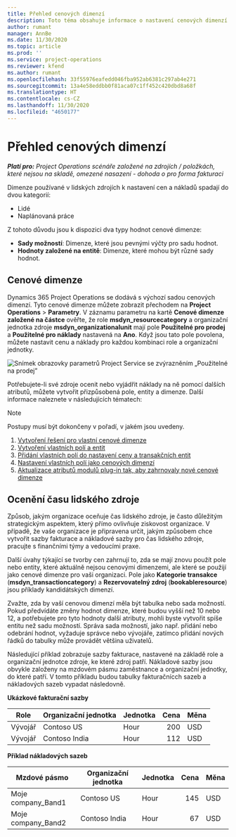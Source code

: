 ```yaml
---
title: Přehled cenových dimenzí
description: Toto téma obsahuje informace o nastavení cenových dimenzí v Dynamics 365 Project Operations.
author: rumant
manager: AnnBe
ms.date: 11/30/2020
ms.topic: article
ms.prod: ''
ms.service: project-operations
ms.reviewer: kfend
ms.author: rumant
ms.openlocfilehash: 33f55976eafedd046fba952ab6381c297ab4e271
ms.sourcegitcommit: 13a4e58eddbb0f81aca07c1ff452c420dbd8a68f
ms.translationtype: HT
ms.contentlocale: cs-CZ
ms.lasthandoff: 11/30/2020
ms.locfileid: "4650177"
---
```

# <a name="pricing-dimensions-overview"></a>Přehled cenových dimenzí

_**Platí pro:** Project Operations scénáře založené na zdrojích / položkách, které nejsou na skladě, omezené nasazení - dohoda o pro forma fakturaci_

Dimenze používané v lidských zdrojích k nastavení cen a nákladů spadají do dvou kategorií:

- Lidé
- Naplánovaná práce

Z tohoto důvodu jsou k dispozici dva typy hodnot cenové dimenze:

- **Sady možností**: Dimenze, které jsou pevnými výčty pro sadu hodnot.
- **Hodnoty založené na entitě**: Dimenze, které mohou být různé sady hodnot.

## <a name="pricing-dimensions"></a>Cenové dimenze

Dynamics 365 Project Operations se dodává s výchozí sadou cenových dimenzí. Tyto cenové dimenze můžete zobrazit přechodem na **Project Operations** > **Parametry**. V záznamu parametru na kartě **Cenové dimenze založené na částce** ověřte, že role **msdyn_resourcecategory** a organizační jednotka zdroje **msdyn_organizationalunit** mají pole **Použitelné pro prodej** a **Použitelné pro náklady** nastavená na **Ano**. Když jsou tato pole povolena, můžete nastavit cenu a náklady pro každou kombinaci role a organizační jednotky.

![Snímek obrazovky parametrů Project Service se zvýrazněním „Použitelné na prodej”](media/PS-OOB-parameters.png)

Potřebujete-li své zdroje ocenit nebo vyjádřit náklady na ně pomocí dalších atributů, můžete vytvořit přizpůsobená pole, entity a dimenze. Další informace naleznete v následujících tématech: 
  
  > [!NOTE]
  > Postupy musí být dokončeny v pořadí, v jakém jsou uvedeny.

1. [Vytvoření řešení pro vlastní cenové dimenze](../sales/create-solution-custompd.md)
2. [Vytvoření vlastních polí a entit](create-custom-fields-entities-pricing-dimensions.md)
3. [Přidání vlastních polí do nastavení ceny a transakčních entit ](add-custom-fields-price-setup-transactional-entities.md)
4. [Nastavení vlastních polí jako cenových dimenzí ](set-up-custom-fields-pricing-dimensions.md)
5. [Aktualizace atributů modulů plug-in tak, aby zahrnovaly nové cenové dimenze](update-plugin-attributes-pd.md)


## <a name="pricing-human-resource-time"></a>Ocenění času lidského zdroje
Způsob, jakým organizace oceňuje čas lidského zdroje, je často důležitým strategickým aspektem, který přímo ovlivňuje ziskovost organizace. V případě, že vaše organizace je připravena určit, jakým způsobem chce vytvořit sazby fakturace a nákladové sazby pro čas lidského zdroje, pracujte s finančními týmy a vedoucími praxe.

Další úvahy týkající se tvorby cen zahrnují to, zda se mají znovu použít pole nebo entity, které aktuálně nejsou cenovými dimenzemi, ale které se použijí jako cenové dimenze pro vaši organizaci. Pole jako **Kategorie transakce** (**msdyn_transactioncategory**) a **Rezervovatelný zdroj** (**bookableresource**) jsou příklady kandidátských dimenzí. 

Zvažte, zda by vaší cenovou dimenzí měla být tabulka nebo sada možností. Pokud předvídáte změny hodnot dimenze, které budou vyšší než 10 nebo 12, a potřebujete pro tyto hodnoty další atributy, mohli byste vytvořit spíše entitu než sadu možností. Správa sada možností, jako např. přidání nebo odebrání hodnot, vyžaduje správce nebo vývojáře, zatímco přidání nových řádků do tabulky může provádět většina uživatelů.

Následující příklad zobrazuje sazby fakturace, nastavené na základě role a organizační jednotce zdroje, ke které zdroj patří. Nákladové sazby jsou obvykle založeny na mzdovém pásmu zaměstnance a organizační jednotky, do které patří. V tomto příkladu budou tabulky fakturačnícch sazeb a nákladových sazeb vypadat následovně.

**Ukázkové fakturační sazby**

| Role        | Organizační jednotka    |Jednotka      |Cena      |Měna  |
| ------------|-------------|----------|----------:|----------|
| Vývojář   | Contoso US  |Hour | 200|USD     |
| Vývojář   | Contoso India |Hour|   112|USD     |


**Příklad nákladových sazeb**

| Mzdové pásmo     | Organizační jednotka    |Jednotka      |Cena      |Měna  |
| ----------------|-------------|----------|----------:|----------|
| Moje company_Band1 | Contoso US  |Hour | 145|USD     |
| Moje company_Band2 | Contoso India |Hour|   67|USD     |
